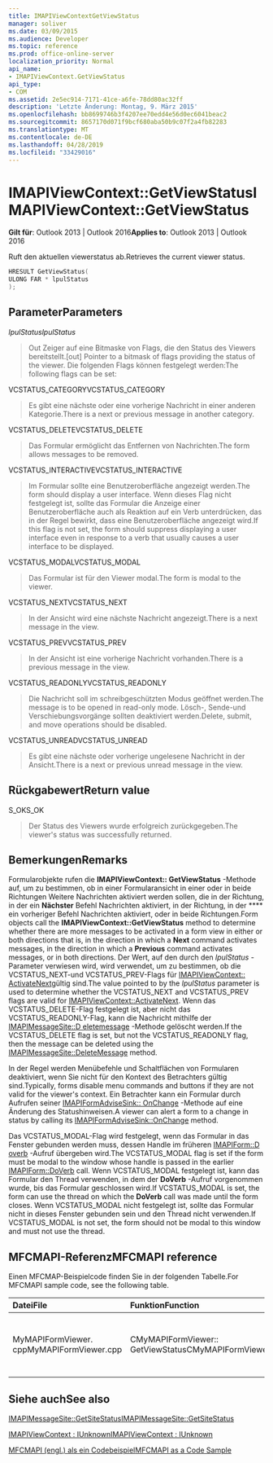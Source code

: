 ```yaml
---
title: IMAPIViewContextGetViewStatus
manager: soliver
ms.date: 03/09/2015
ms.audience: Developer
ms.topic: reference
ms.prod: office-online-server
localization_priority: Normal
api_name:
- IMAPIViewContext.GetViewStatus
api_type:
- COM
ms.assetid: 2e5ec914-7171-41ce-a6fe-78dd80ac32ff
description: 'Letzte Änderung: Montag, 9. März 2015'
ms.openlocfilehash: bb8699746b3f4207ee70edd4e56d0ec6041beac2
ms.sourcegitcommit: 8657170d071f9bcf680aba50b9c07f2a4fb82283
ms.translationtype: MT
ms.contentlocale: de-DE
ms.lasthandoff: 04/28/2019
ms.locfileid: "33429016"
---
```

# <a name="imapiviewcontextgetviewstatus"></a><span data-ttu-id="5e30d-103">IMAPIViewContext::GetViewStatus</span><span class="sxs-lookup"><span data-stu-id="5e30d-103">IMAPIViewContext::GetViewStatus</span></span>

  
  
<span data-ttu-id="5e30d-104">**Gilt für**: Outlook 2013 | Outlook 2016</span><span class="sxs-lookup"><span data-stu-id="5e30d-104">**Applies to**: Outlook 2013 | Outlook 2016</span></span> 
  
<span data-ttu-id="5e30d-105">Ruft den aktuellen viewerstatus ab.</span><span class="sxs-lookup"><span data-stu-id="5e30d-105">Retrieves the current viewer status.</span></span> 
  
```cpp
HRESULT GetViewStatus(
ULONG FAR * lpulStatus
);
```

## <a name="parameters"></a><span data-ttu-id="5e30d-106">Parameter</span><span class="sxs-lookup"><span data-stu-id="5e30d-106">Parameters</span></span>

 <span data-ttu-id="5e30d-107">_lpulStatus_</span><span class="sxs-lookup"><span data-stu-id="5e30d-107">_lpulStatus_</span></span>
  
> <span data-ttu-id="5e30d-108">Out Zeiger auf eine Bitmaske von Flags, die den Status des Viewers bereitstellt.</span><span class="sxs-lookup"><span data-stu-id="5e30d-108">[out] Pointer to a bitmask of flags providing the status of the viewer.</span></span> <span data-ttu-id="5e30d-109">Die folgenden Flags können festgelegt werden:</span><span class="sxs-lookup"><span data-stu-id="5e30d-109">The following flags can be set:</span></span>
    
<span data-ttu-id="5e30d-110">VCSTATUS_CATEGORY</span><span class="sxs-lookup"><span data-stu-id="5e30d-110">VCSTATUS_CATEGORY</span></span> 
  
> <span data-ttu-id="5e30d-111">Es gibt eine nächste oder eine vorherige Nachricht in einer anderen Kategorie.</span><span class="sxs-lookup"><span data-stu-id="5e30d-111">There is a next or previous message in another category.</span></span> 
    
<span data-ttu-id="5e30d-112">VCSTATUS_DELETE</span><span class="sxs-lookup"><span data-stu-id="5e30d-112">VCSTATUS_DELETE</span></span> 
  
> <span data-ttu-id="5e30d-113">Das Formular ermöglicht das Entfernen von Nachrichten.</span><span class="sxs-lookup"><span data-stu-id="5e30d-113">The form allows messages to be removed.</span></span> 
    
<span data-ttu-id="5e30d-114">VCSTATUS_INTERACTIVE</span><span class="sxs-lookup"><span data-stu-id="5e30d-114">VCSTATUS_INTERACTIVE</span></span> 
  
> <span data-ttu-id="5e30d-115">Im Formular sollte eine Benutzeroberfläche angezeigt werden.</span><span class="sxs-lookup"><span data-stu-id="5e30d-115">The form should display a user interface.</span></span> <span data-ttu-id="5e30d-116">Wenn dieses Flag nicht festgelegt ist, sollte das Formular die Anzeige einer Benutzeroberfläche auch als Reaktion auf ein Verb unterdrücken, das in der Regel bewirkt, dass eine Benutzeroberfläche angezeigt wird.</span><span class="sxs-lookup"><span data-stu-id="5e30d-116">If this flag is not set, the form should suppress displaying a user interface even in response to a verb that usually causes a user interface to be displayed.</span></span> 
    
<span data-ttu-id="5e30d-117">VCSTATUS_MODAL</span><span class="sxs-lookup"><span data-stu-id="5e30d-117">VCSTATUS_MODAL</span></span> 
  
> <span data-ttu-id="5e30d-118">Das Formular ist für den Viewer modal.</span><span class="sxs-lookup"><span data-stu-id="5e30d-118">The form is modal to the viewer.</span></span> 
    
<span data-ttu-id="5e30d-119">VCSTATUS_NEXT</span><span class="sxs-lookup"><span data-stu-id="5e30d-119">VCSTATUS_NEXT</span></span> 
  
> <span data-ttu-id="5e30d-120">In der Ansicht wird eine nächste Nachricht angezeigt.</span><span class="sxs-lookup"><span data-stu-id="5e30d-120">There is a next message in the view.</span></span> 
    
<span data-ttu-id="5e30d-121">VCSTATUS_PREV</span><span class="sxs-lookup"><span data-stu-id="5e30d-121">VCSTATUS_PREV</span></span> 
  
> <span data-ttu-id="5e30d-122">In der Ansicht ist eine vorherige Nachricht vorhanden.</span><span class="sxs-lookup"><span data-stu-id="5e30d-122">There is a previous message in the view.</span></span> 
    
<span data-ttu-id="5e30d-123">VCSTATUS_READONLY</span><span class="sxs-lookup"><span data-stu-id="5e30d-123">VCSTATUS_READONLY</span></span> 
  
> <span data-ttu-id="5e30d-124">Die Nachricht soll im schreibgeschützten Modus geöffnet werden.</span><span class="sxs-lookup"><span data-stu-id="5e30d-124">The message is to be opened in read-only mode.</span></span> <span data-ttu-id="5e30d-125">Lösch-, Sende-und Verschiebungsvorgänge sollten deaktiviert werden.</span><span class="sxs-lookup"><span data-stu-id="5e30d-125">Delete, submit, and move operations should be disabled.</span></span> 
    
<span data-ttu-id="5e30d-126">VCSTATUS_UNREAD</span><span class="sxs-lookup"><span data-stu-id="5e30d-126">VCSTATUS_UNREAD</span></span> 
  
> <span data-ttu-id="5e30d-127">Es gibt eine nächste oder vorherige ungelesene Nachricht in der Ansicht.</span><span class="sxs-lookup"><span data-stu-id="5e30d-127">There is a next or previous unread message in the view.</span></span>
    
## <a name="return-value"></a><span data-ttu-id="5e30d-128">Rückgabewert</span><span class="sxs-lookup"><span data-stu-id="5e30d-128">Return value</span></span>

<span data-ttu-id="5e30d-129">S_OK</span><span class="sxs-lookup"><span data-stu-id="5e30d-129">S_OK</span></span> 
  
> <span data-ttu-id="5e30d-130">Der Status des Viewers wurde erfolgreich zurückgegeben.</span><span class="sxs-lookup"><span data-stu-id="5e30d-130">The viewer's status was successfully returned.</span></span>
    
## <a name="remarks"></a><span data-ttu-id="5e30d-131">Bemerkungen</span><span class="sxs-lookup"><span data-stu-id="5e30d-131">Remarks</span></span>

<span data-ttu-id="5e30d-132">Formularobjekte rufen die **IMAPIViewContext:: GetViewStatus** -Methode auf, um zu bestimmen, ob in einer Formularansicht in einer oder in beide Richtungen Weitere Nachrichten aktiviert werden sollen, die in der Richtung, in der ein **Nächster** Befehl Nachrichten aktiviert, in der Richtung, in der \*\*\*\* ein vorheriger Befehl Nachrichten aktiviert, oder in beide Richtungen.</span><span class="sxs-lookup"><span data-stu-id="5e30d-132">Form objects call the **IMAPIViewContext::GetViewStatus** method to determine whether there are more messages to be activated in a form view in either or both directions that is, in the direction in which a **Next** command activates messages, in the direction in which a **Previous** command activates messages, or in both directions.</span></span> <span data-ttu-id="5e30d-133">Der Wert, auf den durch den _lpulStatus_ -Parameter verwiesen wird, wird verwendet, um zu bestimmen, ob die VCSTATUS_NEXT-und VCSTATUS_PREV-Flags für [IMAPIViewContext:: ActivateNext](imapiviewcontext-activatenext.md)gültig sind.</span><span class="sxs-lookup"><span data-stu-id="5e30d-133">The value pointed to by the  _lpulStatus_ parameter is used to determine whether the VCSTATUS_NEXT and VCSTATUS_PREV flags are valid for [IMAPIViewContext::ActivateNext](imapiviewcontext-activatenext.md).</span></span> <span data-ttu-id="5e30d-134">Wenn das VCSTATUS_DELETE-Flag festgelegt ist, aber nicht das VCSTATUS_READONLY-Flag, kann die Nachricht mithilfe der [IMAPIMessageSite::D eletemessage](imapimessagesite-deletemessage.md) -Methode gelöscht werden.</span><span class="sxs-lookup"><span data-stu-id="5e30d-134">If the VCSTATUS_DELETE flag is set, but not the VCSTATUS_READONLY flag, then the message can be deleted using the [IMAPIMessageSite::DeleteMessage](imapimessagesite-deletemessage.md) method.</span></span> 
  
<span data-ttu-id="5e30d-135">In der Regel werden Menübefehle und Schaltflächen von Formularen deaktiviert, wenn Sie nicht für den Kontext des Betrachters gültig sind.</span><span class="sxs-lookup"><span data-stu-id="5e30d-135">Typically, forms disable menu commands and buttons if they are not valid for the viewer's context.</span></span> <span data-ttu-id="5e30d-136">Ein Betrachter kann ein Formular durch Aufrufen seiner [IMAPIFormAdviseSink:: OnChange](imapiformadvisesink-onchange.md) -Methode auf eine Änderung des Statushinweisen.</span><span class="sxs-lookup"><span data-stu-id="5e30d-136">A viewer can alert a form to a change in status by calling its [IMAPIFormAdviseSink::OnChange](imapiformadvisesink-onchange.md) method.</span></span> 
  
<span data-ttu-id="5e30d-137">Das VCSTATUS_MODAL-Flag wird festgelegt, wenn das Formular in das Fenster gebunden werden muss, dessen Handle im früheren [IMAPIForm::D overb](imapiform-doverb.md) -Aufruf übergeben wird.</span><span class="sxs-lookup"><span data-stu-id="5e30d-137">The VCSTATUS_MODAL flag is set if the form must be modal to the window whose handle is passed in the earlier [IMAPIForm::DoVerb](imapiform-doverb.md) call.</span></span> <span data-ttu-id="5e30d-138">Wenn VCSTATUS_MODAL festgelegt ist, kann das Formular den Thread verwenden, in dem der **DoVerb** -Aufruf vorgenommen wurde, bis das Formular geschlossen wird.</span><span class="sxs-lookup"><span data-stu-id="5e30d-138">If VCSTATUS_MODAL is set, the form can use the thread on which the **DoVerb** call was made until the form closes.</span></span> <span data-ttu-id="5e30d-139">Wenn VCSTATUS_MODAL nicht festgelegt ist, sollte das Formular nicht in dieses Fenster gebunden sein und den Thread nicht verwenden.</span><span class="sxs-lookup"><span data-stu-id="5e30d-139">If VCSTATUS_MODAL is not set, the form should not be modal to this window and must not use the thread.</span></span> 
  
## <a name="mfcmapi-reference"></a><span data-ttu-id="5e30d-140">MFCMAPI-Referenz</span><span class="sxs-lookup"><span data-stu-id="5e30d-140">MFCMAPI reference</span></span>

<span data-ttu-id="5e30d-141">Einen MFCMAP-Beispielcode finden Sie in der folgenden Tabelle.</span><span class="sxs-lookup"><span data-stu-id="5e30d-141">For MFCMAPI sample code, see the following table.</span></span>
  
|<span data-ttu-id="5e30d-142">**Datei**</span><span class="sxs-lookup"><span data-stu-id="5e30d-142">**File**</span></span>|<span data-ttu-id="5e30d-143">**Funktion**</span><span class="sxs-lookup"><span data-stu-id="5e30d-143">**Function**</span></span>|<span data-ttu-id="5e30d-144">**Comment**</span><span class="sxs-lookup"><span data-stu-id="5e30d-144">**Comment**</span></span>|
|:-----|:-----|:-----|
|<span data-ttu-id="5e30d-145">MyMAPIFormViewer. cpp</span><span class="sxs-lookup"><span data-stu-id="5e30d-145">MyMAPIFormViewer.cpp</span></span>  <br/> |<span data-ttu-id="5e30d-146">CMyMAPIFormViewer:: GetViewStatus</span><span class="sxs-lookup"><span data-stu-id="5e30d-146">CMyMAPIFormViewer::GetViewStatus</span></span>  <br/> |<span data-ttu-id="5e30d-147">MFCMAPI implementiert die **IMAPIViewContext:: GetViewStatus** -Methode in dieser Funktion.</span><span class="sxs-lookup"><span data-stu-id="5e30d-147">MFCMAPI implements the **IMAPIViewContext::GetViewStatus** method in this function.</span></span>  <br/> |
   
## <a name="see-also"></a><span data-ttu-id="5e30d-148">Siehe auch</span><span class="sxs-lookup"><span data-stu-id="5e30d-148">See also</span></span>



[<span data-ttu-id="5e30d-149">IMAPIMessageSite::GetSiteStatus</span><span class="sxs-lookup"><span data-stu-id="5e30d-149">IMAPIMessageSite::GetSiteStatus</span></span>](imapimessagesite-getsitestatus.md)
  
[<span data-ttu-id="5e30d-150">IMAPIViewContext : IUnknown</span><span class="sxs-lookup"><span data-stu-id="5e30d-150">IMAPIViewContext : IUnknown</span></span>](imapiviewcontextiunknown.md)


[<span data-ttu-id="5e30d-151">MFCMAPI (engl.) als ein Codebeispiel</span><span class="sxs-lookup"><span data-stu-id="5e30d-151">MFCMAPI as a Code Sample</span></span>](mfcmapi-as-a-code-sample.md)


